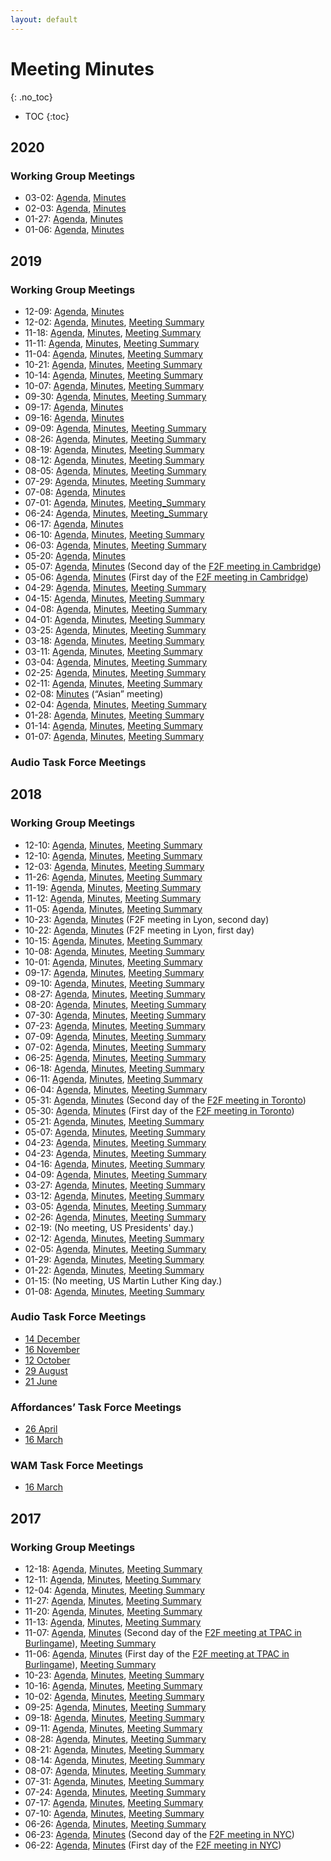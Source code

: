 ```yaml
---
layout: default
---
```


# Meeting Minutes
{: .no_toc}

* TOC
{:toc}

## 2020

### Working Group Meetings

* 03-02: [Agenda](https://lists.w3.org/Archives/Public/public-publ-wg/2020Feb/0012.html), [Minutes](2020/2020-03-02-pwg)
* 02-03: [Agenda](https://lists.w3.org/Archives/Public/public-publ-wg/2020Jan/0030.html), [Minutes](2020/2020-02-03-pwg)
* 01-27: [Agenda](https://lists.w3.org/Archives/Public/public-publ-wg/2020Jan/0023.html), [Minutes](2020/2020-01-27-pwg)
* 01-06: [Agenda](https://lists.w3.org/Archives/Public/public-publ-wg/2020Jan/0000.html), [Minutes](2020/2020-01-06-pwg)

## 2019

### Working Group Meetings

* 12-09: [Agenda](https://lists.w3.org/Archives/Public/public-publ-wg/2019Dec/0010.html), [Minutes](2019/2019-12-09-pwg)
* 12-02: [Agenda](https://lists.w3.org/Archives/Public/public-publ-wg/2019Nov/0054.html), [Minutes](2019/2019-12-02-pwg), [Meeting Summary](https://www.w3.org/blog/dpub/2019/12/02/publishing-wg-telco-2019-12-02-testing/)
* 11-18: [Agenda](https://lists.w3.org/Archives/Public/public-publ-wg/2019Nov/0037.html), [Minutes](2019/2019-11-18-pwg), [Meeting Summary](https://www.w3.org/blog/dpub/2019/11/18/publishing-wg-telco-2019-11-18-cr-approval-testing/)
* 11-11: [Agenda](https://lists.w3.org/Archives/Public/public-publ-wg/2019Nov/0003.html), [Minutes](2019/2019-11-11-pwg),   [Meeting Summary](https://www.w3.org/blog/dpub/2019/11/11/publishing-wg-telco-2019-11-11-road-to-cr/)
* 11-04: [Agenda](https://lists.w3.org/Archives/Public/public-publ-wg/2019Oct/0030.html), [Minutes](2019/2019-11-04-pwg), [Meeting Summary](https://www.w3.org/blog/dpub/2019/11/05/publishing-wg-telco-2019-11-04-final-issues-closing/)
* 10-21: [Agenda](https://lists.w3.org/Archives/Public/public-publ-wg/2019Oct/0021.html), [Minutes](2019/2019-10-21-pwg), [Meeting Summary](https://www.w3.org/blog/dpub/2019/10/21/publishing-wg-telco-2019-10-21-closing-some-open-issues/)
* 10-14: [Agenda](https://lists.w3.org/Archives/Public/public-publ-wg/2019Oct/0008.html), [Minutes](2019/2019-10-14-pwg), [Meeting Summary](https://www.w3.org/blog/dpub/2019/10/14/publishing-wg-telco-2019-10-14-pr-handling-horizontal-reviews/)
* 10-07: [Agenda](https://lists.w3.org/Archives/Public/public-publ-wg/2019Oct/0000.html), [Minutes](2019/2019-10-07-pwg), [Meeting Summary](https://www.w3.org/blog/dpub/2019/10/08/publishing-wg-telco-2019-10-07-base-direction-metadata-usage-webidl/)
* 09-30: [Agenda](https://lists.w3.org/Archives/Public/public-publ-wg/2019Sep/0021.html), [Minutes](2019/2019-09-30-pwg), [Meeting Summary](https://www.w3.org/blog/dpub/2019/09/30/publishing-wg-telco-2019-09-30-tpac-reports-cr-plans/)
* 09-17: [Agenda](https://docs.google.com/document/d/1Q8PUjzMY04peuYZdTkA6A0BBoFea_BSK4ygJlphkzh8/edit), [Minutes](2019/2019-09-17-pwg)
* 09-16: [Agenda](https://docs.google.com/document/d/1Q8PUjzMY04peuYZdTkA6A0BBoFea_BSK4ygJlphkzh8/edit), [Minutes](2019/2019-09-16-pwg)
* 09-09: [Agenda](https://lists.w3.org/Archives/Public/public-publ-wg/2019Sep/0005.html), [Minutes](2019/2019-09-09-pwg), [Meeting Summary](https://www.w3.org/blog/dpub/2019/09/10/publishing-wg-telco-2019-09-09-settling-issues-pre-tpac-publication/)
* 08-26: [Agenda](https://lists.w3.org/Archives/Public/public-publ-wg/2019Aug/0061.html), [Minutes](2019/2019-08-26-pwg), [Meeting Summary](https://www.w3.org/blog/dpub/2019/08/26/publishing-wg-telco-2019-08-26-horizontal-reviews-issue-handling/)
* 08-19: [Agenda](https://lists.w3.org/Archives/Public/public-publ-wg/2019Aug/0014.html), [Minutes](2019/2019-08-19-pwg), [Meeting Summary](https://www.w3.org/blog/dpub/2019/08/19/publishing-wg-telco-2019-08-19-publication-approval-some-change-of-manifest-structure-alternate-resources/)
* 08-12: [Agenda](https://lists.w3.org/Archives/Public/public-publ-wg/2019Aug/0008.html), [Minutes](2019/2019-08-12-pwg), [Meeting Summary](https://www.w3.org/blog/dpub/2019/08/13/publishing-wg-telco-2019-08-12-packaging-ws-report-rel-attributes-rendering-hits/)
* 08-05: [Agenda](https://lists.w3.org/Archives/Public/public-publ-wg/2019Aug/0001.html), [Minutes](2019/2019-08-05-pwg), [Meeting Summary](https://www.w3.org/blog/dpub/2019/08/05/publishing-wg-telco-2019-08-05-summer-publication-schedules/)
* 07-29: [Agenda](https://lists.w3.org/Archives/Public/public-publ-wg/2019Jul/0037.html), [Minutes](2019/2019-07-29-pwg), [Meeting Summary](https://www.w3.org/blog/dpub/2019/07/30/publishing-wg-telco-2019-07-29-planning-after-summer-recess/)
* 07-08: [Agenda](https://lists.w3.org/Archives/Public/public-publ-wg/2019Jul/0005.html), [Minutes](2019/2019-07-08-pwg)
* 07-01: [Agenda](https://lists.w3.org/Archives/Public/public-publ-wg/2019Jun/0037.html), [Minutes](2019/2019-07-01-pwg), [Meeting_Summary](https://www.w3.org/blog/dpub/2019/07/02/publishing-wg-telco-2019-07-01-future-of-wpub-shape-of-audiobooks/)
* 06-24: [Agenda](https://lists.w3.org/Archives/Public/public-publ-wg/2019Jun/0024.html), [Minutes](2019/2019-06-24-pwg), [Meeting_Summary](https://www.w3.org/blog/dpub/2019/06/24/publishing-wg-telco-24-06-2019-finalizing-the-ucr/)
* 06-17: [Agenda](https://lists.w3.org/Archives/Public/public-publ-wg/2019Jun/0008.html), [Minutes](2019/2019-06-17-pwg)
* 06-10: [Agenda](https://lists.w3.org/Archives/Public/public-publ-wg/2019Jun/0005.html), [Minutes](2019/2019-06-10-pwg), [Meeting Summary](https://www.w3.org/blog/dpub/2019/06/11/publishing-wg-telco-2019-05-03-update-on-the-wpub-spec-audiobook-synced-media-and-ucr-docs/)
* 06-03: [Agenda](https://lists.w3.org/Archives/Public/public-publ-wg/2019May/0020.html), [Minutes](2019/2019-06-03-pwg), [Meeting Summary](https://www.w3.org/blog/dpub/2019/06/04/publishing-wg-telco-2019-05-03-action-tracking-lpf-issues/)
* 05-20: [Agenda](https://lists.w3.org/Archives/Public/public-publ-wg/2019May/0008.html), [Minutes](2019/2019-05-20-pwg)
* 05-07: [Agenda](https://docs.google.com/document/d/1-TB-_KCg97smmjcsbIVpi728qduOwESr3Og91-2Gtd4/edit?usp=sharing), [Minutes](2019/2019-05-07-pwg.html) (Second day of the [F2F meeting in Cambridge](../F2F/2019.05.Cambridge))
* 05-06: [Agenda](https://docs.google.com/document/d/1-TB-_KCg97smmjcsbIVpi728qduOwESr3Og91-2Gtd4/edit?usp=sharing), [Minutes](2019/2019-05-06-pwg.html) (First day of the [F2F meeting in Cambridge](../F2F/2019.05.Cambridge))
* 04-29: [Agenda](https://lists.w3.org/Archives/Public/public-publ-wg/2019Apr/0026.html), [Minutes](2019/2019-04-29-pwg), [Meeting Summary](https://www.w3.org/blog/dpub/2019/04/30/publishing-wg-telco-2019-04-29-lightweight-packaging-issues/)
* 04-15: [Agenda](https://lists.w3.org/Archives/Public/public-publ-wg/2019Apr/0017.html), [Minutes](2019/2019-04-15-pwg), [Meeting Summary](https://www.w3.org/blog/dpub/2019/04/16/publishing-wg-telco-2019-04-15-duration-integrity-hash/)
* 04-08: [Agenda](https://lists.w3.org/Archives/Public/public-publ-wg/2019Apr/0002.html), [Minutes](2019/2019-04-08-pwg), [Meeting Summary](https://www.w3.org/blog/dpub/2019/04/09/publishing-wg-telco-2019-04-08-supplemental-materials-in-audiobooks-usage-of-duration/)
* 04-01: [Agenda](https://lists.w3.org/Archives/Public/public-publ-wg/2019Mar/0034.html), [Minutes](2019/2019-04-01-pwg), [Meeting Summary](https://www.w3.org/blog/dpub/2019/04/02/publishing-wg-telco-2019-03-01-new-wpub-document-structure-audiobook-profile-draft/)
* 03-25: [Agenda](https://lists.w3.org/Archives/Public/public-publ-wg/2019Mar/0027.html), [Minutes](2019/2019-03-25-pwg), [Meeting Summary](https://www.w3.org/blog/dpub/2019/03/25/publishing-wg-telco-2019-03-25-some-use-cases/)
* 03-18: [Agenda](https://lists.w3.org/Archives/Public/public-publ-wg/2019Mar/0015.html), [Minutes](2019/2019-03-18-pwg), [Meeting Summary](https://www.w3.org/blog/dpub/2019/03/18/publishing-wg-telco-2019-03-18-issue-management/)
* 03-11: [Agenda](https://lists.w3.org/Archives/Public/public-publ-wg/2019Feb/0019.html), [Minutes](2019/2019-03-11-pwg), [Meeting Summary](https://www.w3.org/blog/dpub/2019/03/11/publishing-wg-telco-2019-03-11-lightweight-packaging-format/)
* 03-04: [Agenda](https://lists.w3.org/Archives/Public/public-publ-wg/2019Feb/0019.html), [Minutes](2019/2019-03-04-pwg), [Meeting Summary](https://www.w3.org/blog/dpub/2019/03/08/publishing-wg-telco-2019-03-04-audio-issues-implementation-discussion/)
* 02-25: [Agenda](https://lists.w3.org/Archives/Public/public-publ-wg/2019Feb/0013.html), [Minutes](2019/2019-02-25-pwg), [Meeting Summary](https://www.w3.org/blog/dpub/2019/02/26/publishing-wg-telco-2019-02-25-toc-format-in-json-auxiliary-media-in-audiobooks/)
* 02-11: [Agenda](https://lists.w3.org/Archives/Public/public-publ-wg/2019Feb/0003.html), [Minutes](2019/2019-02-11-pwg), [Meeting Summary](https://www.w3.org/blog/dpub/2019/02/12/publishing-wg-telco-2019-02-11-primary-entry-page-or-not-in-a-package-part-2-toc-format/)
* 02-08: [Minutes](2019/2019-02-08-pwg) (“Asian” meeting)
* 02-04: [Agenda](https://lists.w3.org/Archives/Public/public-publ-wg/2019Jan/0021.html), [Minutes](2019/2019-02-04-pwg), [Meeting Summary](https://www.w3.org/blog/dpub/2019/02/05/publishing-wg-telco-2019-02-04-primary-entry-page-or-not-in-a-package/)
* 01-28: [Agenda](https://lists.w3.org/Archives/Public/public-publ-wg/2019Jan/0004.html), [Minutes](2019/2019-01-28-pwg), [Meeting Summary](https://www.w3.org/blog/dpub/2019/01/29/publishing-wg-telco-2019-01-28-packaging/)
* 01-14: [Agenda](https://lists.w3.org/Archives/Public/public-publ-wg/2019Jan/0004.html), [Minutes](2019/2019-01-14-pwg), [Meeting Summary](https://www.w3.org/blog/dpub/2019/01/15/publishing-wg-telco-2019-01-14-scope-of-wg/)
* 01-07: [Agenda](https://lists.w3.org/Archives/Public/public-publ-wg/2019Jan/0001.html), [Minutes](2019/2019-01-07-pwg), [Meeting Summary](https://www.w3.org/blog/dpub/2019/01/08/publishing-wg-telco-2019-01-07-packaging-for-audio/)

### Audio Task Force Meetings

## 2018

### Working Group Meetings
* 12-10: [Agenda](https://lists.w3.org/Archives/Public/public-publ-wg/2018Dec/0082.html), [Minutes](2018/2018-12-17-pwg.html), [Meeting Summary](https://www.w3.org/blog/dpub/2018/12/18/publishing-wg-telco-2018-12-17-vanilla-browser-explainer/)
* 12-10: [Agenda](https://lists.w3.org/Archives/Public/public-publ-wg/2018Dec/0011.html), [Minutes](2018/2018-12-10-pwg.html), [Meeting Summary](https://www.w3.org/blog/dpub/2018/12/11/publishing-wg-telco-2018-12-10-audiobook-issues/)
* 12-03: [Agenda](https://lists.w3.org/Archives/Public/public-publ-wg/2018Nov/0042.html), [Minutes](2018/2018-12-03-pwg.html), [Meeting Summary](https://www.w3.org/blog/dpub/2018/12/03/publishing-wg-telco-2018-12-03-mvp/)
* 11-26: [Agenda](https://lists.w3.org/Archives/Public/public-publ-wg/2018Nov/0039.html), [Minutes](2018/2018-11-26-pwg.html), [Meeting Summary](https://www.w3.org/blog/dpub/2018/11/27/publishing-wg-telco-2018-11-26-toc/)
* 11-19: [Agenda](https://lists.w3.org/Archives/Public/public-publ-wg/2018Nov/0026.html), [Minutes](2018/2018-11-19-pwg.html), [Meeting Summary](https://www.w3.org/blog/dpub/2018/11/20/publishing-wg-telco-2018-11-19-use-cases-minimal-viable-product/)
* 11-12: [Agenda](https://lists.w3.org/Archives/Public/public-publ-wg/2018Nov/0013.html), [Minutes](2018/2018-11-12-pwg.html), [Meeting Summary](https://www.w3.org/blog/dpub/2018/11/13/publishing-wg-telco-2018-11-12-origin-toc/)
* 11-05: [Agenda](https://lists.w3.org/Archives/Public/public-publ-wg/2018Nov/0000.html), [Minutes](2018/2018-11-05-pwg.html), [Meeting Summary](https://www.w3.org/blog/dpub/2018/11/06/publishing-wg-telco-2018-11-05-tpac-memories-possible-rechartering-use-cases/)
* 10-23: [Agenda](https://docs.google.com/document/d/1Mt9PTcOdmrCwIsgfxbGMGjwHlUsySU01I0D4oBkSbcA/edit), [Minutes](2018/2018-10-23-pwg.html) (F2F meeting in Lyon, second day)
* 10-22: [Agenda](https://docs.google.com/document/d/1Mt9PTcOdmrCwIsgfxbGMGjwHlUsySU01I0D4oBkSbcA/edit), [Minutes](2018/2018-10-22-pwg.html) (F2F meeting in Lyon, first day)
* 10-15: [Agenda](https://lists.w3.org/Archives/Public/public-publ-wg/2018Oct/0029.html), [Minutes](2018/2018-10-15-pwg.html), [Meeting Summary](https://www.w3.org/blog/dpub/2018/10/16/publishing-wg-telco-2018-10-15-use-case-document-wp-s-in-non-wp-aware-browsers/)
* 10-08: [Agenda](https://lists.w3.org/Archives/Public/public-publ-wg/2018Oct/0008.html), [Minutes](2018/2018-10-08-pwg.html), [Meeting Summary](https://www.w3.org/blog/dpub/2018/10/08/publishing-wg-telco-2018-10-08-pagelist-incubation/)
* 10-01: [Agenda](https://lists.w3.org/Archives/Public/public-publ-wg/2018Sep/0030.html), [Minutes](2018/2018-10-01-pwg.html), [Meeting Summary](https://www.w3.org/blog/dpub/2018/10/02/publishing-wg-telco-2018-10-01-audiobooks/)
* 09-17: [Agenda](https://lists.w3.org/Archives/Public/public-publ-wg/2018Sep/0012.html), [Minutes](2018/2018-09-17-pwg.html), [Meeting Summary](https://www.w3.org/blog/dpub/2018/09/17/publishing-wg-telco-2018-09-17-issue-review-uas-that-are-not-wp-aware/)
* 09-10: [Agenda](https://lists.w3.org/Archives/Public/public-publ-wg/2018Sep/0000.html), [Minutes](2018/2018-09-10-pwg.html), [Meeting Summary](https://www.w3.org/blog/dpub/2018/09/11/publishing-wg-telco-2018-09-10-toc-structures-toc-pointing-out-of-bounds-term-renaming/)
* 08-27: [Agenda](https://lists.w3.org/Archives/Public/public-publ-wg/2018Aug/0018.html), [Minutes](2018/2018-08-27-pwg.html), [Meeting Summary](https://www.w3.org/blog/dpub/2018/08/28/publishing-wg-telco-2018-08-27-table-of-content-structures/)
* 08-20: [Agenda](https://lists.w3.org/Archives/Public/public-publ-wg/2018Aug/0010.html), [Minutes](2018/2018-08-20-pwg.html), [Meeting Summary](https://www.w3.org/blog/dpub/2018/08/21/publishing-wg-telco-2018-08-20-implementations-access-mode-sufficient-canonical-manifest-toc/)
* 07-30: [Agenda](https://lists.w3.org/Archives/Public/public-publ-wg/2018Jul/0055.html), [Minutes](2018/2018-07-30-pwg.html), [Meeting Summary](https://www.w3.org/blog/dpub/2018/07/31/publishing-wg-telco-2018-07-30-publishing-status-implementations-start-thinking-epub4/)
* 07-23: [Agenda](https://lists.w3.org/Archives/Public/public-publ-wg/2018Jul/0035.html), [Minutes](2018/2018-07-23-pwg.html), [Meeting Summary](https://www.w3.org/blog/dpub/2018/07/24/publishing-wg-telco-2018-07-23-issues-on-cover-and-language-implementations-ucr/)
* 07-09: [Agenda](https://lists.w3.org/Archives/Public/public-publ-wg/2018Jun/0142.html), [Minutes](2018/2018-07-09-pwg.html), [Meeting Summary](https://www.w3.org/blog/dpub/2018/07/15/publishing-wg-telco-2018-07-09-consensus-on-some-technical-directions-scrolling-and-pagination/)
* 07-02: [Agenda](https://lists.w3.org/Archives/Public/public-publ-wg/2018Jun/0142.html), [Minutes](2018/2018-07-02-pwg.html), [Meeting Summary](https://www.w3.org/blog/dpub/2018/07/03/publishing-wg-telco-2018-07-02-hints-to-resources-navigation-beyond-toc-publication-bounds/)
* 06-25: [Agenda](https://lists.w3.org/Archives/Public/public-publ-wg/2018Jun/0132.html), [Minutes](2018/2018-06-25-pwg.html), [Meeting Summary](https://www.w3.org/blog/dpub/2018/06/26/publishing-wg-telco-2018-06-25-closing-some-pr-s-schema-org-issues/)
* 06-18: [Agenda](https://lists.w3.org/Archives/Public/public-publ-wg/2018Jun/0062.html), [Minutes](2018/2018-06-18-pwg.html), [Meeting Summary](https://www.w3.org/blog/dpub/2018/06/19/publishing-wg-telco-2018-06-18-epubtype-affordances-toc-in-manifest/)
* 06-11: [Agenda](https://lists.w3.org/Archives/Public/public-publ-wg/2018Jun/0029.html), [Minutes](2018/2018-06-11-pwg.html), [Meeting Summary](https://www.w3.org/blog/dpub/2018/06/12/publishing-wg-telco-2018-06-11-cover-in-the-infoset-json-terms-for-reading-order-and-resources/)
* 06-04: [Agenda](https://lists.w3.org/Archives/Public/public-publ-wg/2018Jun/0000.html), [Minutes](2018/2018-06-04-pwg.html), [Meeting Summary](https://www.w3.org/blog/dpub/2018/06/05/publishing-wg-telco-2018-06-04-f2f-meeting-review/)
* 05-31: [Agenda](https://tinyurl.com/y9g4fgat), [Minutes](2018/2018-05-31-pwg.html) (Second day of the [F2F meeting in Toronto](../F2F/2018.05.Toronto))
* 05-30: [Agenda](https://tinyurl.com/y9g4fgat), [Minutes](2018/2018-05-30-pwg.html) (First day of the [F2F meeting in Toronto](../F2F/2018.05.Toronto))
* 05-21: [Agenda](https://lists.w3.org/Archives/Public/public-publ-wg/2018May/0038.html), [Minutes](2018/2018-05-21-pwg.html), [Meeting Summary](https://www.w3.org/blog/dpub/2018/05/22/publishing-wg-telco-2018-05-21-closing-issues-wam-json-usage-context-list-of-resources/)
* 05-07: [Agenda](https://lists.w3.org/Archives/Public/public-publ-wg/2018May/0009.html), [Minutes](2018/2018-05-07-pwg.html), [Meeting Summary](https://www.w3.org/blog/dpub/2018/05/08/publishing-wg-telco-2018-05-07-scholarly-publishing-uc-browsing-context/)
* 04-23: [Agenda](https://lists.w3.org/Archives/Public/public-publ-wg/2018Apr/0035.html), [Minutes](2018/2018-04-30-pwg.html), [Meeting Summary](https://www.w3.org/blog/dpub/2018/05/01/publishing-wg-telco-2018-04-30-affordances-task-force-gaps-from-classic-epub)
* 04-23: [Agenda](https://lists.w3.org/Archives/Public/public-publ-wg/2018Apr/0023.html), [Minutes](2018/2018-04-23-pwg.html), [Meeting Summary](https://www.w3.org/blog/2018/04/publishing-wg-telco-2018-04-23-offlining-infoset/)
* 04-16: [Agenda](https://lists.w3.org/Archives/Public/public-publ-wg/2018Apr/0013.html), [Minutes](2018/2018-04-16-pwg.html), [Meeting Summary](https://www.w3.org/blog/dpub/2018/04/17/publishing-wg-telco-2018-04-16-review-of-wgs-goals/)
* 04-09: [Agenda](https://lists.w3.org/Archives/Public/public-publ-wg/2018Apr/0001.html), [Minutes](2018/2018-04-09-pwg.html), [Meeting Summary](https://www.w3.org/blog/dpub/2018/04/09/publishing-wg-telco-2018-04-09-f2f-meeting-planning/)
* 03-27: [Agenda](https://lists.w3.org/Archives/Public/public-publ-wg/2018Mar/0087.html), [Minutes](2018/2018-03-26-pwg.html), [Meeting Summary](https://www.w3.org/blog/dpub/2018/03/27/publishing-wg-telco-2018-03-26-epub3-2-update-task-force-reports/)
* 03-12: [Agenda](https://lists.w3.org/Archives/Public/public-publ-wg/2018Mar/0026.html), [Minutes](2018/2018-03-12-minutes.html), [Meeting Summary](https://www.w3.org/blog/2018/03/publishing-wg-telco-2018-03-12-f2f-planning-issue-tracking/)
* 03-05: [Agenda](https://lists.w3.org/Archives/Public/public-publ-wg/2018Mar/0001.html), [Minutes](2018/2018-03-05-minutes.html), [Meeting Summary](https://www.w3.org/blog/dpub/2018/03/06/publishing-wg-telco-2018-03-05-dpub-aria-extensions-epub-3-2/)
* 02-26: [Agenda](https://lists.w3.org/Archives/Public/public-publ-wg/2018Feb/0166.html), [Minutes](2018/2018-02-26-minutes), [Meeting Summary](https://www.w3.org/blog/dpub/2018/02/27/publishing-wg-telco-2018-02-26-wam-and-affordances-task-forces/)
* 02-19: (No meeting, US Presidents' day.)
* 02-12: [Agenda](https://lists.w3.org/Archives/Public/public-publ-wg/2018Feb/0094.html), [Minutes](2018/2018-02-12-minutes), [Meeting Summary](https://www.w3.org/blog/dpub/2018/02/13/publishing-wg-telco-2018-02-12-wam-overview-lifecycles-affordances/)
* 02-05: [Agenda](https://lists.w3.org/Archives/Public/public-publ-wg/2018Feb/0006.html), [Minutes](2018/2018-02-05-minutes), [Meeting Summary](https://www.w3.org/blog/dpub/2018/02/06/publishing-wg-telco-2018-02-05-core-issues-raised-by-the-tag/)
* 01-29: [Agenda](https://lists.w3.org/Archives/Public/public-publ-wg/2018Jan/0077.html), [Minutes](2018/2018-01-29-minutes), [Meeting Summary](https://www.w3.org/blog/dpub/2018/01/30/publishing-wg-telco-2018-01-29-packaging/)
* 01-22: [Agenda](https://lists.w3.org/Archives/Public/public-publ-wg/2018Jan/0069.html), [Minutes](2018/2018-01-22-minutes), [Meeting Summary](https://www.w3.org/blog/dpub/2018/01/23/publishing-wg-telco-2018-01-22-dpub-aria-implementations-manifest-lifecycle/)
* 01-15: (No meeting, US Martin Luther King day.)
* 01-08: [Agenda](https://lists.w3.org/Archives/Public/public-publ-wg/2018Jan/0000.html), [Minutes](2018/2018-01-08-minutes), [Meeting Summary](https://www.w3.org/blog/dpub/2018/01/09/publishing-wg-telco-2018-01-08-manifest-encoding-prototypes-sync-media/)

### Audio Task Force Meetings
* [14 December](2018/2018-12-14-pwg-audio.html)
* [16 November](https://www.w3.org/2018/11/16-pwg-audio-minutes.html)
* [12 October](https://www.w3.org/2018/10/12-pwg-audio-minutes.html)
* [29 August](https://www.w3.org/2018/08/28-pwg-audio-minutes.html)
* [21 June](https://www.w3.org/2018/06/21-pwg-audio-minutes.html)

### Affordances’ Task Force Meetings
* [26 April](https://www.w3.org/2018/04/26-pwgatf-minutes.html)
* [16 March](2018/2018-03-16-atf-minutes)

### WAM Task Force Meetings
* [16 March](2018/2018-03-16-pwg-manifest)

## 2017

### Working Group Meetings
* 12-18: [Agenda](https://lists.w3.org/Archives/Public/public-publ-wg/2017Dec/0064.html), [Minutes](2017/2017-12-18-minutes), [Meeting Summary](https://www.w3.org/blog/dpub/2017/12/19/publishing-wg-telco-2017-12-18-minor-change-on-locator-doc-aria-end-of-year-reflections/)
* 12-11: [Agenda](https://lists.w3.org/Archives/Public/public-publ-wg/2017Dec/0008.html), [Minutes](2017/2017-12-11-minutes.html), [Meeting Summary](https://www.w3.org/blog/dpub/2017/12/12/publishing-wg-telco-2017-12-11-pwp-fpwd-transitions-locators-revisited/)
* 12-04: [Agenda](https://lists.w3.org/Archives/Public/public-publ-wg/2017Dec/0000.html), [Minutes](2017/2017-12-04-minutes.html), [Meeting Summary](https://www.w3.org/blog/dpub/2017/12/05/publishing-wg-telco-2017-12-04-votes-on-fpwd-transitions-pwp-issues/)
* 11-27: [Agenda](https://lists.w3.org/Archives/Public/public-publ-wg/2017Nov/0034.html), [Minutes](2017/2017-11-27-minutes.html), [Meeting Summary](https://www.w3.org/blog/dpub/2017/11/28/publishing-wg-telco-2017-11-27-pwp-locators/)
* 11-20: [Agenda](https://lists.w3.org/Archives/Public/public-publ-wg/2017Nov/0018.html), [Minutes](2017/2017-11-20-minutes.html), [Meeting Summary](https://www.w3.org/blog/dpub/2017/11/21/publishing-wg-telco-2017-11-20-entry-page-fpwd/)
* 11-13: [Agenda](https://lists.w3.org/Archives/Public/public-publ-wg/2017Nov/0009.html), [Minutes](2017/2017-11-13-minutes.html), [Meeting Summary](https://www.w3.org/blog/dpub/2017/11/14/publishing-wg-telco-2017-11-13-tpacpwa-landing-page/)
* 11-07: [Agenda](https://goo.gl/tjSdk4), [Minutes](2017/2017-11-07-minutes.html) (Second day of the [F2F meeting at TPAC in Burlingame](../F2F/2017.11.Burlingame)), [Meeting Summary](https://www.w3.org/blog/2017/11/publishing-working-group-tpac-2017-summary/)
* 11-06: [Agenda](https://goo.gl/tjSdk4), [Minutes](2017/2017-11-06-minutes.html) (First day of the [F2F meeting at TPAC in Burlingame](../F2F/2017.11.Burlingame)), [Meeting Summary](https://www.w3.org/blog/2017/11/publishing-working-group-tpac-2017-summary/)
* 10-23: [Agenda](https://lists.w3.org/Archives/Public/public-publ-wg/2017Oct/0037.html), [Minutes](2017/2017-10-23-minutes.html), [Meeting Summary](https://www.w3.org/blog/dpub/2017/10/24/publishing-wg-telco-2017-10-23-packaging-archiving-f2f/)
* 10-16: [Agenda](https://lists.w3.org/Archives/Public/public-publ-wg/2017Oct/0016.html), [Minutes](2017/2017-10-16-minutes.html), [Meeting Summary](https://www.w3.org/blog/dpub/2017/10/17/publishing-wg-telco-2017-10-16-lifecycle-locators/)
* 10-02: [Agenda](https://lists.w3.org/Archives/Public/public-publ-wg/2017Sep/0077.html), [Minutes](2017/2017-10-02-minutes.html), [Meeting Summary](https://www.w3.org/blog/dpub/2017/10/03/publishing-wg-telco-2017-10-02-lifecycle-pagination-security/)
* 09-25: [Agenda](https://lists.w3.org/Archives/Public/public-publ-wg/2017Sep/0048.html), [Minutes](2017/2017-09-25-minutes.html), [Meeting Summary](https://www.w3.org/blog/dpub/2017/09/26/publishing-wg-telco-2017-09-25-metadata-packaging/)
* 09-18: [Agenda](https://lists.w3.org/Archives/Public/public-publ-wg/2017Sep/0032.html), [Minutes](2017/2017-09-18-minutes.html), [Meeting Summary](https://www.w3.org/blog/dpub/2017/09/19/publishing-wg-telco-2017-09-18-smil-lite-metadata-fragment-locators/)
* 09-11: [Agenda](https://lists.w3.org/Archives/Public/public-publ-wg/2017Sep/0017.html), [Minutes](2017/2017-09-11-minutes.html), [Meeting Summary](https://www.w3.org/blog/dpub/2017/09/12/publishing-wg-telco-2017-09-01-web-packaging/)
* 08-28: [Agenda](https://lists.w3.org/Archives/Public/public-publ-wg/2017Aug/0181.html), [Minutes](2017/2017-08-28-minutes.html), [Meeting Summary](https://www.w3.org/blog/dpub/2017/08/29/publishing-wg-telco-2017-08-28-issue-cleanup-manifest-serialization-wam-metadata/)
* 08-21: [Agenda](https://lists.w3.org/Archives/Public/public-publ-wg/2017Aug/0097.html), [Minutes](2017/2017-08-21-minutes), [Meeting Summary](https://www.w3.org/blog/dpub/2017/08/22/publishing-wg-telco-2017-08-21-html-toc-proposal-milestones/)
* 08-14: [Agenda](https://lists.w3.org/Archives/Public/public-publ-wg/2017Aug/0097.html), [Minutes](2017/2017-08-14-minutes), [Meeting Summary](https://www.w3.org/blog/dpub/2017/08/15/publishing-wg-telco-2017-08-14-manifest-in-editors-draft-usage-of-url/)
* 08-07: [Agenda](https://lists.w3.org/Archives/Public/public-publ-wg/2017Aug/0044.html), [Minutes](2017/2017-08-07-minutes), [Meeting Summary](https://www.w3.org/blog/dpub/2017/08/08/publishing-wg-telco-2017-08-07-publ-changes-terms-identifiers-minimum-manifest/)
* 07-31: [Agenda](https://lists.w3.org/Archives/Public/public-publ-wg/2017Jul/0232.html), [Minutes](2017/2017-07-31-minutes), [Meeting Summary](https://www.w3.org/blog/dpub/2017/08/01/publishing-wg-telco-2017-07-31-terminology-packaging-locators/)
* 07-24: [Agenda](https://lists.w3.org/Archives/Public/public-publ-wg/2017Jul/0036.html), [Minutes](2017/2017-07-24-minutes), [Meeting Summary](https://www.w3.org/blog/dpub/2017/07/25/publishing-wg-telco-2017-07-24-code-of-conduct-definition-of-web-publication/)
* 07-17: [Agenda](https://lists.w3.org/Archives/Public/public-publ-wg/2017Jul/0022.html), [Minutes](2017/2017-07-17-minutes), [Meeting Summary](https://www.w3.org/blog/dpub/2017/07/18/2017-07-17-telco-draft-and-tf-update-issue-triage/)
* 07-10: [Agenda](https://lists.w3.org/Archives/Public/public-publ-wg/2017Jul/0004.html), [Minutes](2017/2017-07-10-minutes), [Meeting Summary](https://www.w3.org/blog/dpub/2017/07/10/2017-07-10-telco-testing-web-packaging-manifest-a11y-tf/)
* 06-26: [Agenda](https://lists.w3.org/Archives/Public/public-publ-wg/2017Jun/0026.html), [Minutes](2017/2017-06-26-minutes), [Meeting Summary](https://www.w3.org/blog/dpub/2017/06/26/publishing-wg-telco-2017-06-16-admin-manifests/)
* 06-23: [Agenda](https://www.w3.org/dpub/IG/wiki/June_2017_F2F#Second_Day), [Minutes](2017/2017-06-23-minutes) (Second day of the [F2F meeting in NYC](../F2F/2017.06.NYC))
* 06-22: [Agenda](https://www.w3.org/dpub/IG/wiki/June_2017_F2F#First_day), [Minutes](2017/2017-06-22-minutes) (First day of the [F2F meeting in NYC](../F2F/2017.06.NYC))

